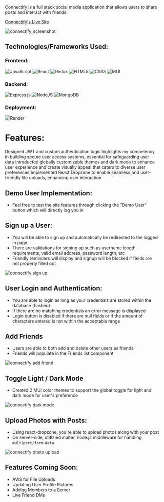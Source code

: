 Connectify is a full stack social media application that allows users to share posts and interact with friends.

[Connectify's Live Site](https://connectify-fcem.onrender.com/)

![connectify_screenshot](https://github.com/raymondlang/connectify/assets/16345938/1f1f1ae4-3618-4701-8d77-c267a427d2dd)

## Technologies/Frameworks Used:

### Frontend:
![JavaScript](https://img.shields.io/badge/Javascript-F7DF1E?style=for-the-badge&logo=javascript&logoColor=black)
![React](https://img.shields.io/badge/react-676E77?style=for-the-badge&logo=react&logoColor=#61DAFB)
![Redux](https://img.shields.io/badge/Redux-764ABC?style=for-the-badge&logo=redux&logoColor=white)
![HTML5](https://img.shields.io/badge/HTML5-E34F26?style=for-the-badge&logo=html5&logoColor=white)
![CSS3](https://img.shields.io/badge/CSS3-1572B6?style=for-the-badge&logo=css3&logoColor=white)
![MUI](https://img.shields.io/badge/MUI-%230081CB.svg?style=for-the-badge&logo=mui&logoColor=white)

### Backend:
![Express.js](https://img.shields.io/badge/express.js-%23404d59.svg?style=for-the-badge&logo=express&logoColor=%2361DAFB)
![NodeJS](https://img.shields.io/badge/node.js-6DA55F?style=for-the-badge&logo=node.js&logoColor=white)
![MongoDB](https://img.shields.io/badge/MongoDB-%234ea94b.svg?style=for-the-badge)

### Deployment:
![Render](https://img.shields.io/badge/Render-%46E3B7.svg?style=for-the-badge&logo=render&logoColor=white)

# Features:

Designed JWT and custom authentication logic highlights my competency in building secure user access systems, essential for safeguarding user data
Introducted globally customizable themes and dark mode to enhance user experience and create visually appeal that caters to diverse user preferences
Implemented React Dropzone to enable seamless and user-friendly file uploads, enhancing user interaction

## Demo User Implementation:
* Feel free to test the site features through clicking the "Demo User" button which will directly log you in

## Sign up a User:
* You will be able to sign up and automatically be redirected to the logged in page
* There are validations for signing up such as username length requirements, valid email address, password length, etc
* Friendly reminders will display and signup will be blocked if fields are not properly filled out

![connectify sign up](https://github.com/raymondlang/connectify/assets/16345938/a304848e-0796-46bf-9d8f-ce4a7a7319b7)

## User Login and Authentication:

* You are able to login as long as your credentials are stored within the database (hashed)
* If there are no matching credentials an error message is displayed
* Login button is disabled if there are null fields or if the amount of characters entered is not within the acceptable range

## Add Friends

* Users are able to both add and delete other users as friends
* Friends will populate in the Friends list component

![connectify add friend](https://github.com/raymondlang/connectify/assets/16345938/67d532b5-274b-4c74-9d52-15fd51dc88b5)

## Toggle Light / Dark Mode

* Created 2 MUI color themes to support the global toggle for light and dark mode for user's preference
  
![connectify dark mode](https://github.com/raymondlang/connectify/assets/16345938/246185ea-5b73-41a2-ac60-fbf63293e53f)

## Upload Photos with Posts:

* Using react-dropzone, you're able to upload photos along with your post
* On server-side, utitlzied multer, node.js middleware for handling ```multipart/form-data```

![connectify photo upload](https://github.com/raymondlang/connectify/assets/16345938/4e969304-47ac-4caa-8f07-540f87c8a058)

## Features Coming Soon:

* AWS for File Uploads
* Updating User Profile Pictures
* Adding Members to a Server
* Live Friend DMs 
